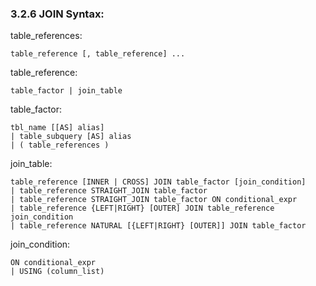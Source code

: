 ### 3.2.6 JOIN Syntax:  



table_references:  

    table_reference [, table_reference] ...
 

table_reference:  

    table_factor | join_table

 

table_factor:  

    tbl_name [[AS] alias] 
    | table_subquery [AS] alias
    | ( table_references )

 

join_table:  

    table_reference [INNER | CROSS] JOIN table_factor [join_condition]
    | table_reference STRAIGHT_JOIN table_factor
    | table_reference STRAIGHT_JOIN table_factor ON conditional_expr
    | table_reference {LEFT|RIGHT} [OUTER] JOIN table_reference join_condition
    | table_reference NATURAL [{LEFT|RIGHT} [OUTER]] JOIN table_factor

 

join_condition:  

    ON conditional_expr
    | USING (column_list)


